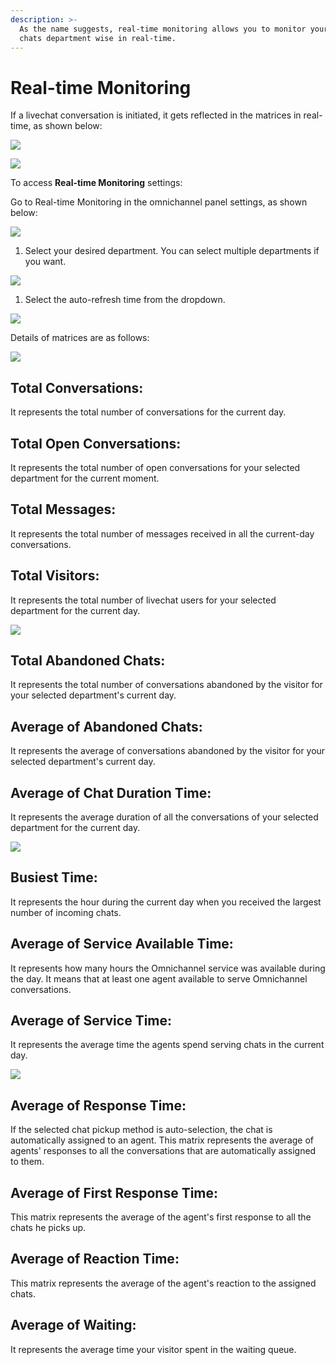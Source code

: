 ```yaml
---
description: >-
  As the name suggests, real-time monitoring allows you to monitor your incoming
  chats department wise in real-time.
---
```


# Real-time Monitoring

If a livechat conversation is initiated, it gets reflected in the matrices in real-time, as shown below:

![](<../../.gitbook/assets/0 (1).png>)

![](<../../.gitbook/assets/1 (9).png>)

To access **Real-time Monitoring** settings:

Go to Real-time Monitoring in the omnichannel panel settings, as shown below:

![](<../../.gitbook/assets/2 (9).png>)

1. Select your desired department. You can select multiple departments if you want.

![](<../../.gitbook/assets/image (24).png>)

1. Select the auto-refresh time from the dropdown.

![](<../../.gitbook/assets/4 (9).png>)

Details of matrices are as follows:

![](<../../.gitbook/assets/5 (9).png>)

## **Total Conversations:**

It represents the total number of conversations for the current day.

## **Total Open Conversations:**

It represents the total number of open conversations for your selected department for the current moment.

## **Total Messages:**

It represents the total number of messages received in all the current-day conversations.

## **Total** **Visitors:**

It represents the total number of livechat users for your selected department for the current day.

![](<../../.gitbook/assets/6 (8).png>)

## **Total Abandoned Chats:**

It represents the total number of conversations abandoned by the visitor for your selected department's current day.

## **Average of Abandoned Chats:**

It represents the average of conversations abandoned by the visitor for your selected department's current day.

## **Average of Chat Duration Time:**

It represents the average duration of all the conversations of your selected department for the current day.

![](<../../.gitbook/assets/7 (6).png>)

## **Busiest Time:**

It represents the hour during the current day when you received the largest number of incoming chats.

## **Average of Service Available Time:**

It represents how many hours the Omnichannel service was available during the day. It means that at least one agent available to serve Omnichannel conversations.

## **Average of Service Time:**

It represents the average time the agents spend serving chats in the current day.

![](<../../.gitbook/assets/8 (5).png>)

## **Average of Response Time:**

If the selected chat pickup method is auto-selection, the chat is automatically assigned to an agent. This matrix represents the average of agents' responses to all the conversations that are automatically assigned to them.

## **Average of First Response Time:**

This matrix represents the average of the agent's first response to all the chats he picks up.

## **Average of Reaction Time:**

This matrix represents the average of the agent's reaction to the assigned chats.

## **Average of Waiting:**

It represents the average time your visitor spent in the waiting queue.
